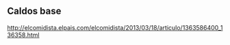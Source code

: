 ## Caldos base

http://elcomidista.elpais.com/elcomidista/2013/03/18/articulo/1363586400_136358.html